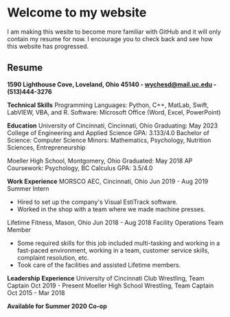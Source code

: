 # Welcome to my website

I am making this wesite to become more familiar with GitHub and it will only contain my resume for now. I encourage you to check back and see how this website has progressed.

## Resume

   **1590 Lighthouse Cove, Loveland, Ohio 45140 - wychesd@mail.uc.edu - (513)444-3276**


**Technical Skills**
Programming Languages:  Python, C++, MatLab, Swift, LabVIEW, VBA, and R.
Software:  Microsoft Office (Word, Excel, PowerPoint)


**Education**
University of Cincinnati, Cincinnati, Ohio                            Graduating: May 2023
College of Engineering and Applied Science                            GPA: 3.133/4.0
Bachelor of Science: Computer Science
Minors: Mathematics, Psychology, Nutrition Sciences, Entrepreneurship

Moeller High School, Montgomery, Ohio                                 Graduated: May 2018
AP Coursework: Psychology, BC Calculus                                GPA: 3.5/4.0


**Work Experience**
MORSCO AEC, Cincinnati, Ohio                                          Jun 2019 - Aug 2019
Summer Intern
  * Hired to set up the company's Visual EstiTrack software.
  * Worked in the shop with a team where we made machine presses.

Lifetime Fitness, Mason, Ohio                                         Jun 2018 - Aug 2018
Facility Operations Team Member
  * Some required skills for this job included multi-tasking and working in a fast-paced
    environment, working in a team, customer service skills, complaint resolution, etc.
  * Took care of the facilities and assisted Lifetime members.
  
  
**Leadership Experience**
University of Cincinnati Club Wrestling, Team Captain                  Oct 2019 - Present
Moeller High School Wrestling, Team Captain                            Oct 2015 - Mar 2018


**Available for Summer 2020 Co-op**
